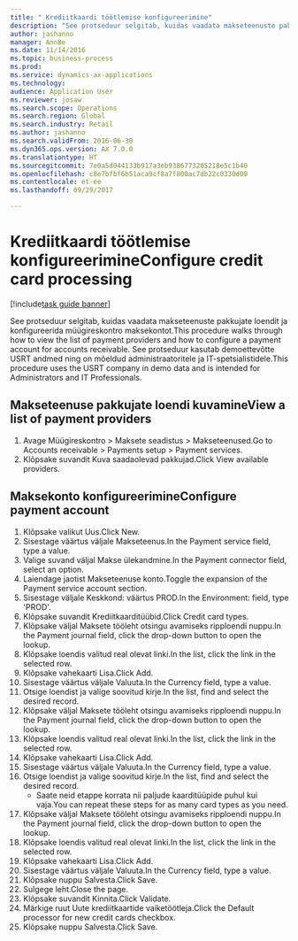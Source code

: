 ```yaml
--- 
title: " Krediitkaardi töötlemise konfigureerimine"
description: "See protseduur selgitab, kuidas vaadata makseteenuste pakkujate loendit ja konfigureerida müügireskontro maksekontot."
author: jashanno
manager: AnnBe
ms.date: 11/14/2016
ms.topic: business-process
ms.prod: 
ms.service: dynamics-ax-applications
ms.technology: 
audience: Application User
ms.reviewer: josaw
ms.search.scope: Operations
ms.search.region: Global
ms.search.industry: Retail
ms.author: jashanno
ms.search.validFrom: 2016-06-30
ms.dyn365.ops.version: AX 7.0.0
ms.translationtype: HT
ms.sourcegitcommit: 7e0a5d044133b917a3eb9386773205218e5c1b40
ms.openlocfilehash: c8e7bfbf6b51aca9cf8a7f800ac7db22c0330d00
ms.contentlocale: et-ee
ms.lasthandoff: 09/29/2017

---
```

# <a name="configure-credit-card-processing"></a><span data-ttu-id="f4bf2-103"> Krediitkaardi töötlemise konfigureerimine</span><span class="sxs-lookup"><span data-stu-id="f4bf2-103">Configure credit card processing</span></span>

[!include[task guide banner](../includes/task-guide-banner.md)]

<span data-ttu-id="f4bf2-104">See protseduur selgitab, kuidas vaadata makseteenuste pakkujate loendit ja konfigureerida müügireskontro maksekontot.</span><span class="sxs-lookup"><span data-stu-id="f4bf2-104">This procedure walks through how to view the list of payment providers and how to configure a payment account for accounts receivable.</span></span> <span data-ttu-id="f4bf2-105">See protseduur kasutab demoettevõtte USRT andmed ning on mõeldud administraatoritele ja IT-spetsialistidele.</span><span class="sxs-lookup"><span data-stu-id="f4bf2-105">This procedure uses the USRT company in demo data and is intended for Administrators and IT Professionals.</span></span>


## <a name="view-a-list-of-payment-providers"></a><span data-ttu-id="f4bf2-106">Makseteenuse pakkujate loendi kuvamine</span><span class="sxs-lookup"><span data-stu-id="f4bf2-106">View a list of payment providers</span></span>
1. <span data-ttu-id="f4bf2-107">Avage Müügireskontro > Maksete seadistus > Makseteenused.</span><span class="sxs-lookup"><span data-stu-id="f4bf2-107">Go to Accounts receivable > Payments setup > Payment services.</span></span>
2. <span data-ttu-id="f4bf2-108">Klõpsake suvandit Kuva saadaolevad pakkujad.</span><span class="sxs-lookup"><span data-stu-id="f4bf2-108">Click View available providers.</span></span>

## <a name="configure-payment-account"></a><span data-ttu-id="f4bf2-109">Maksekonto konfigureerimine</span><span class="sxs-lookup"><span data-stu-id="f4bf2-109">Configure payment account</span></span>
1. <span data-ttu-id="f4bf2-110">Klõpsake valikut Uus.</span><span class="sxs-lookup"><span data-stu-id="f4bf2-110">Click New.</span></span>
2. <span data-ttu-id="f4bf2-111">Sisestage väärtus väljale Makseteenus.</span><span class="sxs-lookup"><span data-stu-id="f4bf2-111">In the Payment service field, type a value.</span></span>
3. <span data-ttu-id="f4bf2-112">Valige suvand väljal Makse ülekandmine.</span><span class="sxs-lookup"><span data-stu-id="f4bf2-112">In the Payment connector field, select an option.</span></span>
4. <span data-ttu-id="f4bf2-113">Laiendage jaotist Makseteenuse konto.</span><span class="sxs-lookup"><span data-stu-id="f4bf2-113">Toggle the expansion of the Payment service account section.</span></span>
5. <span data-ttu-id="f4bf2-114">Sisestage väljale Keskkond: väärtus PROD.</span><span class="sxs-lookup"><span data-stu-id="f4bf2-114">In the Environment: field, type 'PROD'.</span></span>
6. <span data-ttu-id="f4bf2-115">Klõpsake suvandit Krediitkaarditüübid.</span><span class="sxs-lookup"><span data-stu-id="f4bf2-115">Click Credit card types.</span></span>
7. <span data-ttu-id="f4bf2-116">Klõpsake väljal Maksete tööleht otsingu avamiseks ripploendi nuppu.</span><span class="sxs-lookup"><span data-stu-id="f4bf2-116">In the Payment journal field, click the drop-down button to open the lookup.</span></span>
8. <span data-ttu-id="f4bf2-117">Klõpsake loendis valitud real olevat linki.</span><span class="sxs-lookup"><span data-stu-id="f4bf2-117">In the list, click the link in the selected row.</span></span>
9. <span data-ttu-id="f4bf2-118">Klõpsake vahekaarti Lisa.</span><span class="sxs-lookup"><span data-stu-id="f4bf2-118">Click Add.</span></span>
10. <span data-ttu-id="f4bf2-119">Sisestage väärtus väljale Valuuta.</span><span class="sxs-lookup"><span data-stu-id="f4bf2-119">In the Currency field, type a value.</span></span>
11. <span data-ttu-id="f4bf2-120">Otsige loendist ja valige soovitud kirje.</span><span class="sxs-lookup"><span data-stu-id="f4bf2-120">In the list, find and select the desired record.</span></span>
12. <span data-ttu-id="f4bf2-121">Klõpsake väljal Maksete tööleht otsingu avamiseks ripploendi nuppu.</span><span class="sxs-lookup"><span data-stu-id="f4bf2-121">In the Payment journal field, click the drop-down button to open the lookup.</span></span>
13. <span data-ttu-id="f4bf2-122">Klõpsake loendis valitud real olevat linki.</span><span class="sxs-lookup"><span data-stu-id="f4bf2-122">In the list, click the link in the selected row.</span></span>
14. <span data-ttu-id="f4bf2-123">Klõpsake vahekaarti Lisa.</span><span class="sxs-lookup"><span data-stu-id="f4bf2-123">Click Add.</span></span>
15. <span data-ttu-id="f4bf2-124">Sisestage väärtus väljale Valuuta.</span><span class="sxs-lookup"><span data-stu-id="f4bf2-124">In the Currency field, type a value.</span></span>
16. <span data-ttu-id="f4bf2-125">Otsige loendist ja valige soovitud kirje.</span><span class="sxs-lookup"><span data-stu-id="f4bf2-125">In the list, find and select the desired record.</span></span>
    * <span data-ttu-id="f4bf2-126">Saate neid etappe korrata nii paljude kaarditüüpide puhul kui vaja.</span><span class="sxs-lookup"><span data-stu-id="f4bf2-126">You can repeat these steps for as many card types as you need.</span></span>  
17. <span data-ttu-id="f4bf2-127">Klõpsake väljal Maksete tööleht otsingu avamiseks ripploendi nuppu.</span><span class="sxs-lookup"><span data-stu-id="f4bf2-127">In the Payment journal field, click the drop-down button to open the lookup.</span></span>
18. <span data-ttu-id="f4bf2-128">Klõpsake loendis valitud real olevat linki.</span><span class="sxs-lookup"><span data-stu-id="f4bf2-128">In the list, click the link in the selected row.</span></span>
19. <span data-ttu-id="f4bf2-129">Klõpsake vahekaarti Lisa.</span><span class="sxs-lookup"><span data-stu-id="f4bf2-129">Click Add.</span></span>
20. <span data-ttu-id="f4bf2-130">Sisestage väärtus väljale Valuuta.</span><span class="sxs-lookup"><span data-stu-id="f4bf2-130">In the Currency field, type a value.</span></span>
21. <span data-ttu-id="f4bf2-131">Klõpsake nuppu Salvesta.</span><span class="sxs-lookup"><span data-stu-id="f4bf2-131">Click Save.</span></span>
22. <span data-ttu-id="f4bf2-132">Sulgege leht.</span><span class="sxs-lookup"><span data-stu-id="f4bf2-132">Close the page.</span></span>
23. <span data-ttu-id="f4bf2-133">Klõpsake suvandit Kinnita.</span><span class="sxs-lookup"><span data-stu-id="f4bf2-133">Click Validate.</span></span>
24. <span data-ttu-id="f4bf2-134">Märkige ruut Uute krediitkaartide vaiketöötleja.</span><span class="sxs-lookup"><span data-stu-id="f4bf2-134">Click the Default processor for new credit cards checkbox.</span></span>
25. <span data-ttu-id="f4bf2-135">Klõpsake nuppu Salvesta.</span><span class="sxs-lookup"><span data-stu-id="f4bf2-135">Click Save.</span></span>


